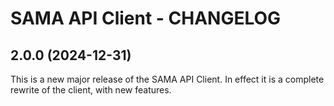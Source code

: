 # SAMA API Client - CHANGELOG

## 2.0.0 (2024-12-31)

This is a new major release of the SAMA API Client.
In effect it is a complete rewrite of the client, with new features.
